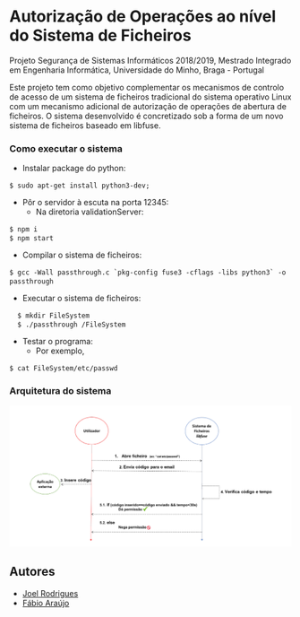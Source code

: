 # Autorização de Operações ao nível do Sistema de Ficheiros

Projeto Segurança de Sistemas Informáticos 2018/2019, Mestrado Integrado em Engenharia Informática, Universidade do Minho, Braga - Portugal

Este projeto tem como objetivo complementar os mecanismos de controlo de acesso de um sistema de ficheiros tradicional do sistema operativo Linux com um mecanismo adicional de autorização de operações de abertura de ficheiros. O sistema desenvolvido é concretizado sob a forma de um novo sistema de ficheiros baseado em libfuse.

### Como executar o sistema

  - Instalar package do python:
```
$ sudo apt-get install python3-dev;
```
  - Pôr o servidor à escuta na porta 12345:
    - Na diretoria validationServer:
```
$ npm i 
$ npm start
```
  - Compilar o sistema de ficheiros:
  
```
$ gcc -Wall passthrough.c `pkg-config fuse3 -cflags -libs python3` -o passthrough
```

  - Executar o sistema de ficheiros:
```
  $ mkdir FileSystem
  $ ./passthrough /FileSystem
```
- Testar o programa:  
  - Por exemplo, 
```
$ cat FileSystem/etc/passwd
```
  

### Arquitetura do sistema

![](arquitetura.png)

## Autores

* [Joel Rodrigues](https://github.com/JoelRodrigues58)
* [Fábio Araújo](https://github.com/narcos88)
